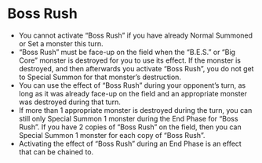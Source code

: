 # Boss Rush

*   You cannot activate “Boss Rush” if you have already Normal Summoned or Set a monster this turn.
*   “Boss Rush” must be face-up on the field when the “B.E.S.” or “Big Core” monster is destroyed for you to use its effect. If the monster is destroyed, and then afterwards you activate “Boss Rush”, you do not get to Special Summon for that monster’s destruction.
*   You can use the effect of “Boss Rush” during your opponent’s turn, as long as it was already face-up on the field and an appropriate monster was destroyed during that turn.
*   If more than 1 appropriate monster is destroyed during the turn, you can still only Special Summon 1 monster during the End Phase for “Boss Rush”. If you have 2 copies of “Boss Rush” on the field, then you can Special Summon 1 monster for each copy of “Boss Rush”.
*   Activating the effect of “Boss Rush” during an End Phase is an effect that can be chained to.
